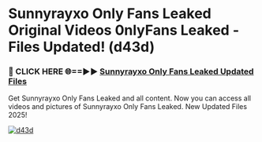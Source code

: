 # Sunnyrayxo Only Fans Leaked Original Videos 0nlyFans Leaked - Files Updated! (d43d)

<h3>🔴 CLICK HERE 🌐==►► <a href="https://tinyurl.com/x26r9saj" rel="nofollow">Sunnyrayxo Only Fans Leaked Updated Files</a></h3>

Get Sunnyrayxo Only Fans Leaked and all content. Now you can access all videos and pictures of Sunnyrayxo Only Fans Leaked. New Updated Files 2025!

[![d43d](https://i.imgur.com/LkgZPqh.gif)](https://tinyurl.com/x26r9saj)
